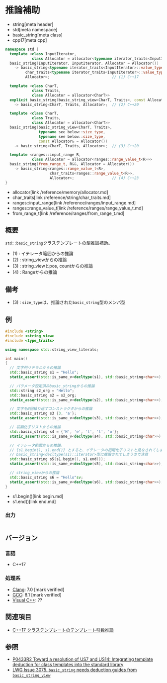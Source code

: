 # 推論補助
* string[meta header]
* std[meta namespace]
* basic_string[meta class]
* cpp17[meta cpp]

```cpp
namespace std {
  template <class InputIterator,
            class Allocator = allocator<typename iterator_traits<InputIterator>::value_type>>
  basic_string(InputIterator, InputIterator, Allocator = Allocator())
    -> basic_string<typename iterator_traits<InputIterator>::value_type,
         char_traits<typename iterator_traits<InputIterator>::value_type>,
         Allocator>;                            // (1) C++17

  template <class CharT,
            class Traits,
            class Allocator = allocator<CharT>>
  explicit basic_string(basic_string_view<CharT, Traits>, const Allocator& = Allocator())
    -> basic_string<CharT, Traits, Allocator>;  // (2) C++20

  template <class CharT,
            class Traits,
            class Allocator = allocator<CharT>>
  basic_string(basic_string_view<CharT, Traits>,
               typename see below::size_type,
               typename see below::size_type,
               const Allocator& = Allocator())
    -> basic_string<CharT, Traits, Allocator>;  // (3) C++20

  template <ranges::input_range R,
            class Allocator = allocator<ranges::range_value_t<R>>>
  basic_string(from_range_t, R&&, Allocator = Allocator())
    -> basic_string<ranges::range_value_t<R>,
                    char_traits<ranges::range_value_t<R>>,
                    Allocator>;                 // (4) C++23
}
```
* allocator[link /reference/memory/allocator.md]
* char_traits[link /reference/string/char_traits.md]
* ranges::input_range[link /reference/ranges/input_range.md]
* ranges::range_value_t[link /reference/ranges/range_value_t.md]
* from_range_t[link /reference/ranges/from_range_t.md]

## 概要
`std::basic_string`クラステンプレートの型推論補助。

- (1) : イテレータ範囲からの推論
- (2) : string_viewからの推論
- (3) : string_viewとpos, countからの推論
- (4) : Rangeからの推論


## 備考
- (3) : `size_type`は、推論された`basic_string`型のメンバ型


## 例
```cpp example
#include <string>
#include <string_view>
#include <type_traits>

using namespace std::string_view_literals;

int main()
{
  // 文字列リテラルからの推論
  std::basic_string s1 = "Hello";
  static_assert(std::is_same_v<decltype(s1), std::basic_string<char>>);

  // パラメータ設定済みbasic_stringからの推論
  std::string s2_org = "Hello";
  std::basic_string s2 = s2_org;
  static_assert(std::is_same_v<decltype(s2), std::basic_string<char>>);

  // 文字をN回繰り返すコンストラクタからの推論
  std::basic_string s3 {3, 'a'};
  static_assert(std::is_same_v<decltype(s3), std::basic_string<char>>);

  // 初期化子リストからの推論
  std::basic_string s4 = {'H', 'e', 'l', 'l', 'o'};
  static_assert(std::is_same_v<decltype(s4), std::basic_string<char>>);

  // イテレータ範囲からの推論。
  // {s1.begin(), s1.end()} とすると、イテレータの初期化子リストと見なされてしまい、
  // basic_string<decltype(s1)::iterator>型に推論されてしまうので注意
  std::basic_string s5(s1.begin(), s1.end());
  static_assert(std::is_same_v<decltype(s5), std::basic_string<char>>);

  // string_viewからの推論
  std::basic_string s6 = "Hello"sv;
  static_assert(std::is_same_v<decltype(s6), std::basic_string<char>>);
}
```
* s1.begin()[link begin.md]
* s1.end()[link end.md]

### 出力
```
```


## バージョン
### 言語
- C++17

### 処理系
- [Clang](/implementation.md#clang): 7.0 [mark verified]
- [GCC](/implementation.md#gcc): 8.1 [mark verified]
- [Visual C++](/implementation.md#visual_cpp): ??


## 関連項目
- [C++17 クラステンプレートのテンプレート引数推論](/lang/cpp17/type_deduction_for_class_templates.md)


## 参照
- [P0433R2 Toward a resolution of US7 and US14: Integrating template deduction for class templates into the standard library](http://www.open-std.org/jtc1/sc22/wg21/docs/papers/2017/p0433r2.html)
- [LWG Issue 3075. `basic_string` needs deduction guides from `basic_string_view`](https://wg21.cmeerw.net/lwg/issue3075)
